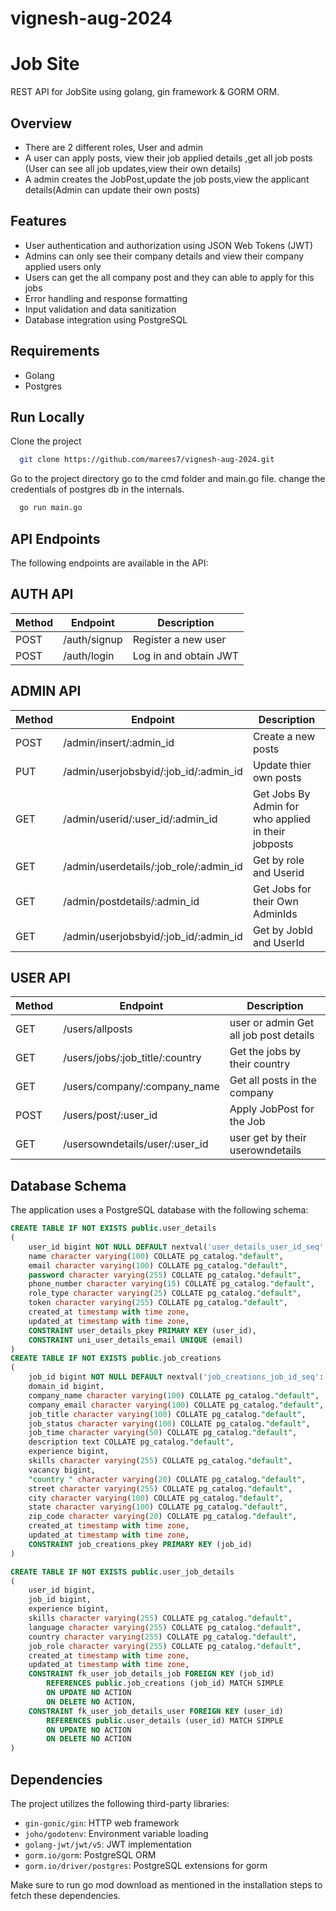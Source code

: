 # vignesh-aug-2024

# Job Site


REST API for JobSite using golang, gin framework & GORM ORM.


## Overview
- There are 2 different roles, User and admin
- A user can apply posts, view their job applied details ,get all job posts (User can see all job updates,view their own details)
- A admin creates the JobPost,update the job posts,view the applicant details(Admin can update their own posts)



## Features
- User authentication and authorization using JSON Web Tokens (JWT)
- Admins can only see their company details and view their company applied users only
- Users can get the all company post and they can able to apply for this jobs
- Error handling and response formatting
- Input validation and data sanitization
- Database integration using PostgreSQL


## Requirements
- Golang 
- Postgres


## Run Locally

Clone the project

```bash
  git clone https://github.com/marees7/vignesh-aug-2024.git
```

Go to the project directory
go to the cmd folder and main.go file.
change the credentials of postgres db in the internals.

```bash
  go run main.go
```


## API Endpoints

The following endpoints are available in the API:

## AUTH API

| Method | 	Endpoint | 	Description |
| ---- | -------- | -------- |
| POST |	/auth/signup	| Register a new user |
| POST |	/auth/login	| Log in and obtain JWT |


## ADMIN API

| Method | 	Endpoint | 	Description |
| ---- | -------- | -------- |
| POST |	/admin/insert/:admin_id | Create a new posts |
| PUT  |	/admin/userjobsbyid/:job_id/:admin_id	| Update thier own posts | 
| GET  |	/admin/userid/:user_id/:admin_id |Get Jobs By Admin for who applied in their jobposts|
| GET   |   /admin/userdetails/:job_role/:admin_id  | Get by role and Userid|
| GET   |   /admin/postdetails/:admin_id    |Get Jobs for their Own AdminIds|
| GET   |  /admin/userjobsbyid/:job_id/:admin_id   | Get by JobId and UserId|

## USER API

| Method | 	Endpoint | 	Description |
| ---- | -------- | -------- |
| GET  |	/users/allposts	| user or admin Get all job post details |
| GET  |	/users/jobs/:job_title/:country	| Get the jobs by their country |
| GET  |	/users/company/:company_name	| Get all posts in the company |
| POST |	/users/post/:user_id    | Apply JobPost for the Job |
| GET  |	/usersowndetails/user/:user_id| user get by their userowndetails |



## Database Schema

The application uses a PostgreSQL database with the following schema:

```sql
CREATE TABLE IF NOT EXISTS public.user_details
(
    user_id bigint NOT NULL DEFAULT nextval('user_details_user_id_seq'::regclass),
    name character varying(100) COLLATE pg_catalog."default",
    email character varying(100) COLLATE pg_catalog."default",
    password character varying(255) COLLATE pg_catalog."default",
    phone_number character varying(15) COLLATE pg_catalog."default",
    role_type character varying(25) COLLATE pg_catalog."default",
    token character varying(255) COLLATE pg_catalog."default",
    created_at timestamp with time zone,
    updated_at timestamp with time zone,
    CONSTRAINT user_details_pkey PRIMARY KEY (user_id),
    CONSTRAINT uni_user_details_email UNIQUE (email)
)
CREATE TABLE IF NOT EXISTS public.job_creations
(
    job_id bigint NOT NULL DEFAULT nextval('job_creations_job_id_seq'::regclass),
    domain_id bigint,
    company_name character varying(100) COLLATE pg_catalog."default",
    company_email character varying(100) COLLATE pg_catalog."default",
    job_title character varying(100) COLLATE pg_catalog."default",
    job_status character varying(100) COLLATE pg_catalog."default",
    job_time character varying(50) COLLATE pg_catalog."default",
    description text COLLATE pg_catalog."default",
    experience bigint,
    skills character varying(255) COLLATE pg_catalog."default",
    vacancy bigint,
    "country " character varying(20) COLLATE pg_catalog."default",
    street character varying(255) COLLATE pg_catalog."default",
    city character varying(100) COLLATE pg_catalog."default",
    state character varying(100) COLLATE pg_catalog."default",
    zip_code character varying(20) COLLATE pg_catalog."default",
    created_at timestamp with time zone,
    updated_at timestamp with time zone,
    CONSTRAINT job_creations_pkey PRIMARY KEY (job_id)
)

CREATE TABLE IF NOT EXISTS public.user_job_details
(
    user_id bigint,
    job_id bigint,
    experience bigint,
    skills character varying(255) COLLATE pg_catalog."default",
    language character varying(255) COLLATE pg_catalog."default",
    country character varying(255) COLLATE pg_catalog."default",
    job_role character varying(255) COLLATE pg_catalog."default",
    created_at timestamp with time zone,
    updated_at timestamp with time zone,
    CONSTRAINT fk_user_job_details_job FOREIGN KEY (job_id)
        REFERENCES public.job_creations (job_id) MATCH SIMPLE
        ON UPDATE NO ACTION
        ON DELETE NO ACTION,
    CONSTRAINT fk_user_job_details_user FOREIGN KEY (user_id)
        REFERENCES public.user_details (user_id) MATCH SIMPLE
        ON UPDATE NO ACTION
        ON DELETE NO ACTION
)
```

## Dependencies

The project utilizes the following third-party libraries:

- `gin-gonic/gin`: HTTP web framework
- `joho/godotenv`: Environment variable loading
- `golang-jwt/jwt/v5`: JWT implementation
- `gorm.io/gorm`: PostgreSQL ORM
- `gorm.io/driver/postgres`: PostgreSQL extensions for gorm

Make sure to run go mod download as mentioned in the installation steps to fetch these dependencies.